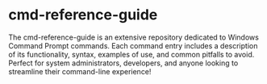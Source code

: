 # cmd-reference-guide
The cmd-reference-guide is an extensive repository dedicated to Windows Command Prompt commands. Each command entry includes a description of its functionality, syntax, examples of use, and common pitfalls to avoid. Perfect for system administrators, developers, and anyone looking to streamline their command-line experience!
